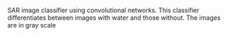 SAR image classifier using convolutional networks. This classifier differentiates between images with water and those without. The images are in gray scale
